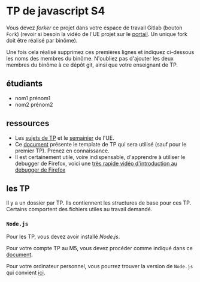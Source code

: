 # TP de javascript S4

Vous devez *forker* ce projet dans votre espace de travail Gitlab (bouton `Fork`) (revoir si besoin la vidéo de l'UE projet sur le [portail](https://www.fil.univ-lille1.fr/portail/index.php?dipl=L&sem=S4&ue=Projet&label=Documents).
Un unique fork doit être réalisé par binôme).

Une fois cela réalisé supprimez ces premières lignes et indiquez ci-dessous les noms des membres du binôme.
N'oubliez pas d'ajouter les deux membres du binôme à ce dépôt git, ainsi que votre enseignant de TP.


## étudiants

 - nom1 prénom1
 - nom2 prénom2

## ressources
 - Les [sujets de TP](https://www.fil.univ-lille.fr/~routier/enseignement/licence/js-s4/tdtp/) et le [semainier](https://portail.fil.univ-lille1.fr/portail/index.php?dipl=L&sem=S4&ue=JS&label=Semainier) de l'UE.
 - Ce [document](https://www.fil.univ-lille.fr/~routier/enseignement/licence/js-s4/html/template-app.html) présente le template de TP qui sera utilisé (sauf pour le premier TP). Prenez en connaissance.
 -  Il est certainement utile, voire indispensable, d'apprendre à utiliser le debugger de Firefox, voici une [très rapide vidéo d'introduction au debugger de Firefox](https://www.fil.univ-lille.fr/~routier/enseignement/licence/js-s4/videos/debugger.m4v)

## les TP

Il y a un dossier par TP. Ils contiennent les structures de base pour ces TP. Certains comportent des fichiers utiles au travail demandé.

### <code>Node.js</code>

Pour les TP, vous devez avoir installé <i>Node.js</i>.

Pour votre compte TP au M5, vous devez procéder comme indiqué dans ce [document](https://intranet.fil.univ-lille.fr/2020/04/09/nodejs-et-npm/).

Pour votre ordinateur personnel, vous pourrez trouver la version de <code>Node.js</code> qui convient [ici](https://nodejs.org/en/download/).

